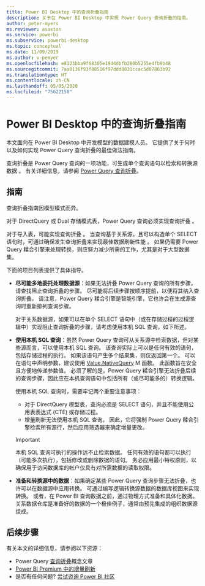 ```yaml
---
title: Power BI Desktop 中的查询折叠指南
description: 关于在 Power BI Desktop 中实现 Power Query 查询折叠的指南。
author: peter-myers
ms.reviewer: asaxton
ms.service: powerbi
ms.subservice: powerbi-desktop
ms.topic: conceptual
ms.date: 11/09/2019
ms.author: v-pemyer
ms.openlocfilehash: e8123bba9f68305e1944dbfb280b5255e4fb9b48
ms.sourcegitcommit: 7aa0136f93f88516f97ddd8031ccac5d07863b92
ms.translationtype: HT
ms.contentlocale: zh-CN
ms.lasthandoff: 05/05/2020
ms.locfileid: "75622158"
---
```

# <a name="query-folding-guidance-in-power-bi-desktop"></a>Power BI Desktop 中的查询折叠指南

本文面向在 Power BI Desktop 中开发模型的数据建模人员。 它提供了关于何时以及如何实现 Power Query 查询折叠的最佳做法指南。

查询折叠是 Power Query 查询的一项功能，可生成单个查询语句以检索和转换源数据  。 有关详细信息，请参阅 [Power Query 查询折叠](/power-query/power-query-folding)。

## <a name="guidance"></a>指南

查询折叠指南因模型模式而异。

对于 DirectQuery 或 Dual 存储模式表，Power Query 查询必须实现查询折叠   。

对于导入表，可能实现查询折叠  。 当查询基于关系源，且可以构造单个 SELECT 语句时，可通过确保发生查询折叠来实现最佳数据刷新性能  。 如果仍需要 Power Query 糅合引擎来处理转换，则应努力减少所需的工作，尤其是对于大型数据集。

下面的项目列表提供了具体指导。

- **尽可能多地委托处理数据源**：如果无法折叠 Power Query 查询的所有步骤，请查找阻止查询折叠的步骤。 尽可能将后续步骤按顺序提前，以便将其纳入查询折叠。 请注意，Power Query 糅合引擎是智能引擎，它也许会在生成源查询时重新排列查询步骤。

    对于关系数据源，如果可以在单个 SELECT 语句中（或在存储过程的过程逻辑中）实现阻止查询折叠的步骤，请考虑使用本机 SQL 查询，如下所述。

- **使用本机 SQL 查询**：虽然 Power Query 查询可从关系源中检索数据，但对某些源而言，可以使用本机 SQL 查询。 该查询实际上可以是任何有效的语句，包括存储过程的执行。 如果该语句产生多个结果集，则仅返回第一个。 可以在语句中声明参数，建议使用 [ Value.NativeQuery](/powerquery-m/value-nativequery) M 函数。 此函数旨在安全且方便地传递参数值。 必须了解的是，Power Query 糅合引擎无法折叠后续的查询步骤，因此应在本机查询语句中包括所有（或尽可能多的）转换逻辑。

    使用本机 SQL 查询时，需要牢记两个重要注意事项：

    - 对于 DirectQuery 模型表，查询必须是 SELECT 语句，并且不能使用公用表表达式 (CTE) 或存储过程。
    - 增量刷新无法使用本机 SQL 查询。 因此，它将强制 Power Query 糅合引擎检索所有源行，然后应用筛选器来确定增量更改。

    > [!IMPORTANT]
    > 本机 SQL 查询可执行的操作远不止检索数据。 任何有效的语句都可以执行（可能多次执行），包括修改或删除数据的语句。 务必应用最小特权原则，以确保用于访问数据库的帐户仅具有对所需数据的读取权限。

- **准备和转换源中的数据**：如果确定某些 Power Query 查询步骤无法折叠，也许可以在数据源中应用转换。 可通过编写逻辑转换源数据的数据库视图来实现转换。 或者，在 Power BI 查询数据之前，通过物理方式准备和具体化数据。 关系数据仓库是准备好的数据的一个极佳例子，通常由预先集成的组织数据源组成。

## <a name="next-steps"></a>后续步骤

有关本文的详细信息，请参阅以下资源：

- Power Query [查询折叠](/power-query/power-query-folding)概念文章
- [Power BI Premium 中的增量刷新](../service-premium-incremental-refresh.md)
- 是否有任何问题? [尝试咨询 Power BI 社区](https://community.powerbi.com/)
